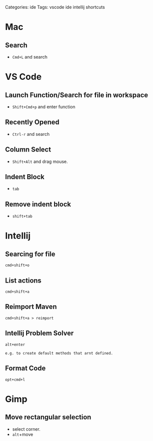 Categories: ide
Tags: vscode
      ide
      intellij
      shortcuts

# Mac

## Search

- `Cmd+L` and search


# VS Code

## Launch Function/Search for file in workspace

- `Shift+Cmd+p` and enter function

## Recently Opened

- `Ctrl-r` and search

## Column Select

- `Shift+Alt` and drag mouse.

## Indent Block

- `tab`

## Remove indent block

- `shift+tab`

# Intellij

## Searcing for file

	cmd+shift+o

## List actions

    cmd+shift+a

## Reimport Maven

    cmd+shift+a > reimport

## Intellij Problem Solver

    alt+enter

    e.g. to create default methods that arnt defined.

## Format Code

    opt+cmd+l

# Gimp

## Move rectangular selection

- select corner.
- `alt`+move